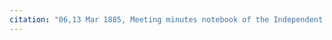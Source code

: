 ```yaml
---
citation: "06,13 Mar 1885, Meeting minutes notebook of the Independent Order of Good Templars, High Bridge Lodge No. 296, Tompkins County History Center, Ithaca NY."
---
```



